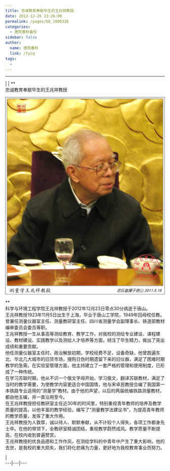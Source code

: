 ```yaml
---
title: 忠诚教育奉献毕生的王兆祥教授
date: 2012-12-26 13:26:00
permalink: /pages/bb_1000326
categories: 
  - 唐院春秋备份
sidebar: false
author: 
  name: 唐院春秋
  link: /tycq
tags: 
  - 
---
```


* * *

  
|  |  **  
忠诚教育奉献毕生的王兆祥教授  
  

![](/pic/img1.ph.126.net_3ZzjUfiAXVBLlc03ygjrlw==_1173469177923544361.jpg)

**  
科学与环境工程学院王兆祥教授于2012年12月23日零点30分病逝于唐山。  
王兆祥教授1923年11月5日出生于上海，毕业于唐山工学院，1949年回母校任教。曾兼任测量仪器室主任、测量教研室主任、四川省测量学会副理事长、铁道部教材编审委员会委员等职。  
王兆祥教授一生从事高等测绘教育、教学工作，对我校的测绘专业建设、课程建设、教材建设、实践教学以及测绘人才培养等方面，倾注了毕生精力，做出了突出成绩和重要贡献。  
他任测量仪器室主任时，政治解放初期，学校经费不足，设备奇缺，他曾跑遍东北、华北几大城市的旧货市场，搜购日伪时期遗留下来的旧仪器，满足了困难时期教学的急需。在实验室管理方面，他主持建立了一套严格的管理和使用制度，已形成了一种传统。  
在学习苏联时期，他从不识一个俄文字母开始，学习俄文，翻译苏联教材，满足了当时的教学需要，为使教学内容更适合中国国情，他与宋卓民教授合编了我国第一本铁路专业适用的“测量学”教材。由于他的声望，以后的两届统编铁路测量教材，都由他主编，并一直沿用至今。  
在王兆祥教授担任教研室主任近30年的时间里，特别重视青年教师的培养及教学质量的提高，以他丰富的教学经验，编写了“测量教学法建议书”，为提高青年教师的教学质量，发挥了重大作用。  
王兆祥教授为人敦厚，诚以待人、默默奉献，从不计较个人得失，各项工作都身先士卒。在他的带领下，全教研室精诚团结，重视教学蔚然成风。教学质量不断提高，在校内收到普遍赞赏。  
王兆祥教授的优良品德和工作作风，在测绘学科的中青年中产生了重大影响，他的去世，是我校的重大损失，我们将化悲痛为力量，更好地为我校教育事业而努力。  
  
|  
---|---|---